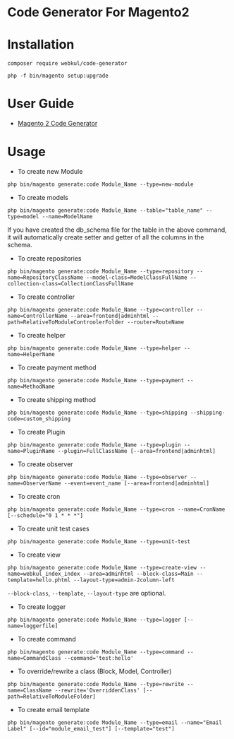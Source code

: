 # Code Generator For Magento2

# Installation

``` composer require webkul/code-generator ```

``` php -f bin/magento setup:upgrade ```

# User Guide

- [Magento 2 Code Generator](https://webkul.com/blog/magento-2-code-generator/)

# Usage

- To create new Module

``` php bin/magento generate:code Module_Name --type=new-module  ```

- To create models

``` php bin/magento generate:code Module_Name --table="table_name" --type=model --name=ModelName ```

If you have created the db_schema file for the table in the above command, it will automatically create setter and getter of all the columns in the schema.

- To create repositories

``` php bin/magento generate:code Module_Name --type=repository --name=RepositoryClassName --model-class=ModelClassFullName --collection-class=CollectionClassFullName ```

- To create controller

``` php bin/magento generate:code Module_Name --type=controller --name=ControllerName --area=frontend|adminhtml --path=RelativeToModuleControolerFolder --router=RouteName ```

- To create helper

``` php bin/magento generate:code Module_Name --type=helper --name=HelperName  ```

- To create payment method

``` php bin/magento generate:code Module_Name --type=payment --name=MethodName  ```

- To create shipping method

``` php bin/magento generate:code Module_Name --type=shipping --shipping-code=custom_shipping ```

- To create Plugin

``` php bin/magento generate:code Module_Name --type=plugin --name=PluginName --plugin=FullClassName [--area=frontend|adminhtml]  ```

- To create observer

``` php bin/magento generate:code Module_Name --type=observer --name=ObserverName --event=event_name [--area=frontend|adminhtml]  ```

- To create cron

``` php bin/magento generate:code Module_Name --type=cron --name=CronName [--schedule="0 1 * * *"]  ```


- To create unit test cases

``` php bin/magento generate:code Module_Name --type=unit-test  ```


- To create view

``` php bin/magento generate:code Module_Name --type=create-view --name=webkul_index_index --area=adminhtml --block-class=Main --template=hello.phtml --layout-type=admin-2column-left ```

``` --block-class ```, ``` --template ```, ``` --layout-type ``` are optional.

- To create logger

``` php bin/magento generate:code Module_Name --type=logger [--name=loggerfile]  ```

- To create command

``` php bin/magento generate:code Module_Name --type=command --name=CommandClass --command='test:hello'  ```

- To override/rewrite a class (Block, Model, Controller)

``` php bin/magento generate:code Module_Name --type=rewrite --name=ClassName --rewrite='OverriddenClass' [--path=RelativeToModuleFolder]  ```

- To create email template

``` php bin/magento generate:code Module_Name --type=email --name="Email Label" [--id="module_email_test"] [--template="test"]  ```
